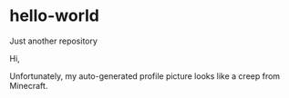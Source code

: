# hello-world
Just another repository

Hi,

Unfortunately, my auto-generated profile picture looks like a creep from Minecraft.
